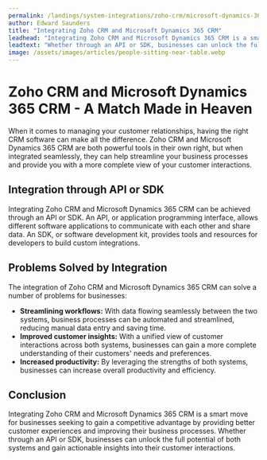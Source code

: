 ```yaml
---
permalink: /landings/system-integrations/zoho-crm/microsoft-dynamics-365-crm
author: Edward Saunders
title: "Integrating Zoho CRM and Microsoft Dynamics 365 CRM"
leadhead: "Integrating Zoho CRM and Microsoft Dynamics 365 CRM is a smart move for businesses seeking to gain a competitive advantage by providing better customer experiences and improving their business processes"
leadtext: "Whether through an API or SDK, businesses can unlock the full potential of both systems and gain actionable insights into their customer interactions."
image: /assets/images/articles/people-sitting-near-table.webp
---
```

<div class="arttext">	<h1>Zoho CRM and Microsoft Dynamics 365 CRM - A Match Made in Heaven</h1>
	<p>When it comes to managing your customer relationships, having the right CRM software can make all the difference. Zoho CRM and Microsoft Dynamics 365 CRM are both powerful tools in their own right, but when integrated seamlessly, they can help streamline your business processes and provide you with a more complete view of your customer interactions.</p>
	<h2>Integration through API or SDK</h2>
	<p>Integrating Zoho CRM and Microsoft Dynamics 365 CRM can be achieved through an API or SDK. An API, or application programming interface, allows different software applications to communicate with each other and share data. An SDK, or software development kit, provides tools and resources for developers to build custom integrations.</p>
	<h2>Problems Solved by Integration</h2>
	<p>The integration of Zoho CRM and Microsoft Dynamics 365 CRM can solve a number of problems for businesses:</p>
	<ul>
		<li><strong>Streamlining workflows:</strong> With data flowing seamlessly between the two systems, business processes can be automated and streamlined, reducing manual data entry and saving time.</li>
		<li><strong>Improved customer insights:</strong> With a unified view of customer interactions across both systems, businesses can gain a more complete understanding of their customers' needs and preferences.</li>
		<li><strong>Increased productivity:</strong> By leveraging the strengths of both systems, businesses can increase overall productivity and efficiency.</li>
	</ul>
	<h2>Conclusion</h2>
	<p>Integrating Zoho CRM and Microsoft Dynamics 365 CRM is a smart move for businesses seeking to gain a competitive advantage by providing better customer experiences and improving their business processes. Whether through an API or SDK, businesses can unlock the full potential of both systems and gain actionable insights into their customer interactions.</p>
</div>